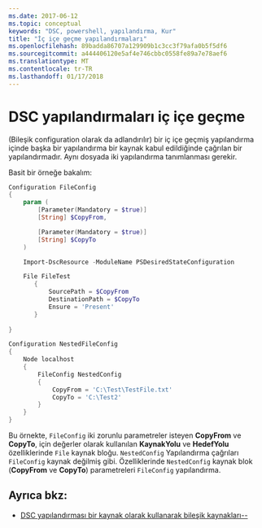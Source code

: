 ```yaml
---
ms.date: 2017-06-12
ms.topic: conceptual
keywords: "DSC, powershell, yapılandırma, Kur"
title: "İç içe geçme yapılandırmaları"
ms.openlocfilehash: 89badda86707a129909b1c3cc3f79afa0b5f5df6
ms.sourcegitcommit: a444406120e5af4e746cbbc0558fe89a7e78aef6
ms.translationtype: MT
ms.contentlocale: tr-TR
ms.lasthandoff: 01/17/2018
---
```

# <a name="nesting-dsc-configurations"></a>DSC yapılandırmaları iç içe geçme

(Bileşik configuration olarak da adlandırılır) bir iç içe geçmiş yapılandırma içinde başka bir yapılandırma bir kaynak kabul edildiğinde çağrılan bir yapılandırmadır.
Aynı dosyada iki yapılandırma tanımlanması gerekir.

Basit bir örneğe bakalım:

```powershell
Configuration FileConfig 
{
    param (
        [Parameter(Mandatory = $true)]
        [String] $CopyFrom,

        [Parameter(Mandatory = $true)]
        [String] $CopyTo
    )

    Import-DscResource -ModuleName PSDesiredStateConfiguration

    File FileTest
       {
           SourcePath = $CopyFrom
           DestinationPath = $CopyTo
           Ensure = 'Present'
       }
    
}

Configuration NestedFileConfig
{
    Node localhost
    {
        FileConfig NestedConfig
        {
            CopyFrom = 'C:\Test\TestFile.txt'
            CopyTo = 'C:\Test2'
        }
    }
}
```

Bu örnekte, `FileConfig` iki zorunlu parametreler isteyen **CopyFrom** ve **CopyTo**, için değerler olarak kullanılan **KaynakYolu** ve  **HedefYolu** özelliklerinde `File` kaynak bloğu. `NestedConfig` Yapılandırma çağrıları `FileConfig` kaynak değilmiş gibi.
Özelliklerinde `NestedConfig` kaynak blok (**CopyFrom** ve **CopyTo**) parametreleri `FileConfig` yapılandırma.

## <a name="see-also"></a>Ayrıca bkz:

- [DSC yapılandırması bir kaynak olarak kullanarak bileşik kaynakları--](authoringResourceComposite.md)

